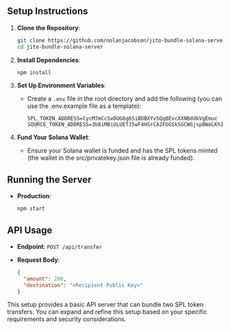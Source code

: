 ## Setup Instructions

1. **Clone the Repository**:

   ```bash
   git clone https://github.com/nolanjacobson/jito-bundle-solana-server
   cd jito-bundle-solana-server
   ```

2. **Install Dependencies**:

   ```bash
   npm install
   ```

3. **Set Up Environment Variables**:

   - Create a `.env` file in the root directory and add the following (you can use the .env.example file as a template):
     ```plaintext
     SPL_TOKEN_ADDRESS=CycM7mCcSvDUG6g6SiBDBXYvSQqBEvcXXNBddkVgEmuc
     SOURCE_TOKEN_ADDRESS=3b8iMBiULUETJ5wF4HSrCA2FbGSkSGCWGjspBWoLKh16
     ```

4. **Fund Your Solana Wallet**:
   - Ensure your Solana wallet is funded and has the SPL tokens minted (the wallet in the src/privatekey.json file is already funded).

## Running the Server

- **Production**:
  ```bash
  npm start
  ```

## API Usage

- **Endpoint**: `POST /api/transfer`

- **Request Body**:
  ```json
  {
    "amount": 200,
    "destination": "<Recipient Public Key>"
  }
  ```

This setup provides a basic API server that can bundle two SPL token transfers. You can expand and refine this setup based on your specific requirements and security considerations.
